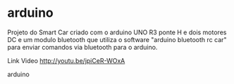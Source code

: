 arduino
=======
Projeto do Smart Car criado com o arduino UNO R3 ponte H e dois motores DC e um modulo bluetooth que utiliza o software "arduino bluetooth rc car" para enviar comandos  via bluetooth para o arduino.

Link Video http://youtu.be/jpiCeR-WOxA

arduino

